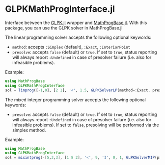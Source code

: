 GLPKMathProgInterface.jl
========================

Interface between the [GLPK.jl] wrapper and [MathProgBase.jl].
With this package, you can use the GLPK solver in MathProgBase.jl

The linear programming solver accepts the following optional
keywords:

 * `method`: accepts `:Simplex` (default), `:Exact`, `:InteriorPoint`
 * `presolve`: accepts `false` (default) or `true`. If set to `true`,
    status reporting will always report `:Undefined` in case of
    presolver failure (i.e. also for infeasible problems).

Example:

```Julia
using MathProgBase
using GLPKMathProgInterface
sol = linprog([-1,0], [2 1], '<', 1.5, GLPKSolverLP(method=:Exact, presolve=true)
```

The mixed integer programming solver accepts the following optional
keywords:

 * `presolve`: accepts `false` (default) or `true`. If set to `true`,
    status reporting will always report `:Undefined` in case of
    presolver failure (i.e. also for infeasible problems). If set
    to `false`, presolving will be performed via the simplex method.

Example:

```Julia
using MathProgBase
using GLPKMathProgInterface
sol = mixintprog(-[5,3,3], [1 8 2], '<', 9, 'I', 0, 1, GLPKSolverMIP(presolve=true))
```

[GLPK.jl]: https://github.com/JuliaOpt/GLPK.jl
[MathProgBase.jl]: https://github.com/JuliaOpt/MathProgBase.jl
